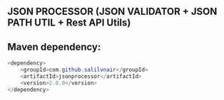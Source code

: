 ## JSON PROCESSOR (JSON VALIDATOR + JSON PATH UTIL + Rest API Utils)

## Maven dependency:

```java
<dependency>
    <groupId>com.github.salilvnair</groupId>
    <artifactId>jsonprocessor</artifactId>
    <version>2.0.0</version>
</dependency>
```